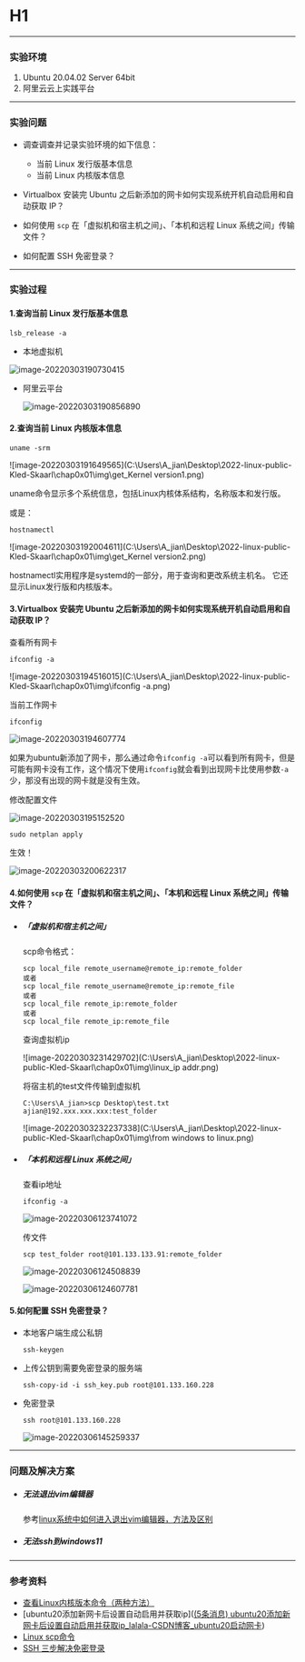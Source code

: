 # H1

------

### 实验环境

1. Ubuntu 20.04.02 Server 64bit
2. 阿里云云上实践平台

------

### 实验问题

- 调查调查并记录实验环境的如下信息：
  - 当前 Linux 发行版基本信息
  - 当前 Linux 内核版本信息

- Virtualbox 安装完 Ubuntu 之后新添加的网卡如何实现系统开机自动启用和自动获取 IP？
- 如何使用 `scp` 在「虚拟机和宿主机之间」、「本机和远程 Linux 系统之间」传输文件？
- 如何配置 SSH 免密登录？

------

### 实验过程

#### 1.查询当前 Linux 发行版基本信息

```
lsb_release -a
```

- 本地虚拟机

  

![image-20220303190730415](C:\Users\A_jian\Desktop\local_ubuntu_edition.png)

- 阿里云平台

  ![image-20220303190856890](C:\Users\A_jian\AppData\Roaming\Typora\typora-user-images\image-20220303190856890.png)

#### 2.查询当前 Linux 内核版本信息

```
uname -srm
```

![image-20220303191649565](C:\Users\A_jian\Desktop\2022-linux-public-Kled-Skaarl\chap0x01\img\get_Kernel version1.png)

uname命令显示多个系统信息，包括Linux内核体系结构，名称版本和发行版。

或是：

```
hostnamectl
```

![image-20220303192004611](C:\Users\A_jian\Desktop\2022-linux-public-Kled-Skaarl\chap0x01\img\get_Kernel version2.png)

hostnamectl实用程序是systemd的一部分，用于查询和更改系统主机名。 它还显示Linux发行版和内核版本。

#### 3.Virtualbox 安装完 Ubuntu 之后新添加的网卡如何实现系统开机自动启用和自动获取 IP？

查看所有网卡

```
ifconfig -a
```

![image-20220303194516015](C:\Users\A_jian\Desktop\2022-linux-public-Kled-Skaarl\chap0x01\img\ifconfig -a.png)

当前工作网卡

```
ifconfig
```

![image-20220303194607774](C:\Users\A_jian\Desktop\2022-linux-public-Kled-Skaarl\chap0x01\img\ifconfig.png)

如果为ubuntu新添加了网卡，那么通过命令`ifconfig -a`可以看到所有网卡，但是可能有网卡没有工作，这个情况下使用`ifconfig`就会看到出现网卡比使用参数`-a`少，那没有出现的网卡就是没有生效。

修改配置文件

![image-20220303195152520](C:\Users\A_jian\AppData\Roaming\Typora\typora-user-images\image-20220303195152520.png)

```
sudo netplan apply
```

生效！

![image-20220303200622317](C:\Users\A_jian\Desktop\2022-linux-public-Kled-Skaarl\chap0x01\img\ifconfig_success.png)

#### 4.如何使用 `scp` 在「虚拟机和宿主机之间」、「本机和远程 Linux 系统之间」传输文件？

- ##### 「虚拟机和宿主机之间」

  scp命令格式：

  ```
  scp local_file remote_username@remote_ip:remote_folder 
  或者 
  scp local_file remote_username@remote_ip:remote_file 
  或者 
  scp local_file remote_ip:remote_folder 
  或者 
  scp local_file remote_ip:remote_file 
  ```

  查询虚拟机ip

  ![image-20220303231429702](C:\Users\A_jian\Desktop\2022-linux-public-Kled-Skaarl\chap0x01\img\linux_ip addr.png)

  将宿主机的test文件传输到虚拟机

  ```
  C:\Users\A_jian>scp Desktop\test.txt ajian@192.xxx.xxx.xxx:test_folder
  ```

  ![image-20220303232237338](C:\Users\A_jian\Desktop\2022-linux-public-Kled-Skaarl\chap0x01\img\from windows to linux.png)

- ##### 「本机和远程 Linux 系统之间」

  查看ip地址

  ```
  ifconfig -a
  ```

  ![image-20220306123741072](C:\Users\A_jian\Desktop\2022-linux-public-Kled-Skaarl\chap0x01\img\get_ip-address.png)

  传文件

  ```
  scp test_folder root@101.133.133.91:remote_folder
  ```

  ![image-20220306124508839](C:\Users\A_jian\Desktop\2022-linux-public-Kled-Skaarl\chap0x01\img\post_to_remote.png)

  ![image-20220306124607781](C:\Users\A_jian\Desktop\2022-linux-public-Kled-Skaarl\chap0x01\img\post_result.png)



#### 5.如何配置 SSH 免密登录？

- 本地客户端生成公私钥

  ```
  ssh-keygen
  ```

- 上传公钥到需要免密登录的服务端

  ```
  ssh-copy-id -i ssh_key.pub root@101.133.160.228
  ```

- 免密登录

  ```
  ssh root@101.133.160.228
  ```

  ![image-20220306145259337](C:\Users\A_jian\Desktop\2022-linux-public-Kled-Skaarl\chap0x01\img\login.png)



------

### 问题及解决方案

- ##### 无法退出vim编辑器

  参考[linux系统中如何进入退出vim编辑器，方法及区别](https://blog.csdn.net/u010142437/article/details/71172045)
  
- ##### 无法ssh到windows11

------

### 参考资料

- [查看Linux内核版本命令（两种方法）](https://www.cnblogs.com/ywl925/p/11083351.html)
- [ubuntu20添加新网卡后设置自动启用并获取ip]([(5条消息) ubuntu20添加新网卡后设置自动启用并获取ip_lalala-CSDN博客_ubuntu20启动网卡](https://blog.csdn.net/xiongyangg/article/details/110206220))
- [Linux scp命令](https://www.runoob.com/linux/linux-comm-scp.html)
- [SSH 三步解决免密登录](https://blog.csdn.net/jeikerxiao/article/details/84105529)

